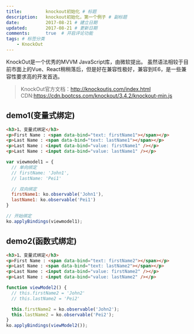 ```yaml
---
title:         knockout初始化 # 标题
description:   knockout初始化，第一个例子 # 副标题
date:          2017-08-21 # 建立日期
updated:       2017-08-21 # 更新日期
comments:      true  # 开启评论功能
tags: # 标签分类
    - KnockOut
---
```


KnockOut是一个优秀的MVVM JavaScript库，由微软提出。
虽然语法相较于目前市面上的Vue、React稍稍落后，但是好在兼容性极好，兼容到IE6，是一些兼容性要求高的开发首选。

>KnockOut官方文档：http://knockoutjs.com/index.html
>CDN:https://cdn.bootcss.com/knockout/3.4.2/knockout-min.js
## demo1(变量式绑定)
```html
<h3>1、变量式绑定</h3>
<p>First Name : <span data-bind="text: firstName1"></span></p>
<p>Last Name : <span data-bind="text: lastName1"></span></p>
<p>Last Name : <input data-bind="value: firstName1" /></p>
<p>Last Name : <input data-bind="value: lastName1" /></p>
```

```js
var viewmodel1 = {
  // 单向绑定
  // firstName: 'John1',
  // lastName: 'Pei1'

  // 双向绑定
  firstName1: ko.observable('John1'),
  lastName1: ko.observable('Pei1')
}

// 开始绑定
ko.applyBindings(viewmodel1);
```

## demo2(函数式绑定)
```html
<h3>1、变量式绑定</h3>
<p>First Name : <span data-bind="text: firstName2"></span></p>
<p>Last Name : <span data-bind="text: lastName2"></span></p>
<p>Last Name : <input data-bind="value: firstName2" /></p>
<p>Last Name : <input data-bind="value: lastName2" /></p>
```

```js
function viewModel2() {
  // this.firstName2 = 'John2'
  // this.lastName2 = 'Pei2'

  this.firstName2 = ko.observable('John2');
  this.lastName2 = ko.observable('Pei2');
}
ko.applyBindings(viewModel2());
```

